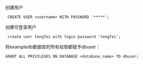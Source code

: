 创建用户

```
 CREATE USER <username> WITH PASSWORD '*****';
```

创建可登录用户

```
 create user tengfei with login password 'tengfei';
```



将exampledb数据库的所有权限都赋予dbuser：

```
GRANT ALL PRIVILEGES ON DATABASE <database_name> TO dbuser;
```

